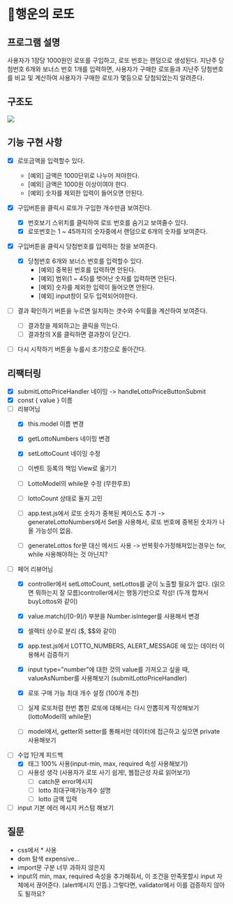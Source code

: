 # 🎱행운의 로또
## 프로그램 설명 
사용자가 1장당 1000원인 로또를 구입하고, 로또 번호는 랜덤으로 생성된다. 지난주 당첨번호 6개와 보너스 번호 1개를 입력하면, 사용자가 구매한 로또들과 지난주 당첨번호를 비교 및 계산하여 사용자가 구매한 로또가 몇등으로 당첨되었는지 알려준다. 

## 구조도
<img src="./../images/Diagram.jpg">

## 기능 구현 사항

- [x] 로또금액을 입력할수 있다.
  - [예외] 금액은 1000단위로 나누어 져야한다.
  - [예외] 금액은 1000원 이상이여야 한다.
  - [예외] 숫자를 제외한 입력이 들어오면 안된다.

- [x] 구입버튼을 클릭시 로또가 구입한 개수만큼 보여진다.
  - [x] 번호보기 스위치를 클릭하여 로또 번호를 숨기고 보여줄수 있다.
  - [x] 로또번호는 1 ~ 45까지의 숫자중에서 랜덤으로 6개의 숫자를 보여준다.

- [x] 구입버튼을 클릭시 당첨번호를 입력하는 창을 보여준다.
  - [x] 당첨번호 6개와 보너스 번호를 입력할수 있다.
    - [예외] 중복된 번호를 입력하면 안된다.
    - [예외] 범위(1 ~ 45)를 벗어난 숫자를 입력하면 안된다.
    - [예외] 숫자를 제외한 입력이 들어오면 안된다.
    - [예외] input창이 모두 입력되어야한다.
- [ ] 결과 확인하기 버튼을 누르면 일치하는 갯수와 수익률을 계산하여 보여준다.
  - [ ] 결과창을 제외하고는 클릭을 막는다.
  - [ ] 결과창의 X를 클릭하면 결과창이 닫긴다.
- [ ] 다시 시작하기 버튼을 누를시 초기창으로 돌아간다.

## 리팩터링 
- [x] submitLottoPriceHandler 네이밍 -> handleLottoPriceButtonSubmit
- [x] const { value } 이름 
- [ ] 리뷰어님  
  - [x] this.model 이름 변경 
  - [x] getLottoNumbers 네이밍 변경 
  - [x] setLottoCount 네이밍 수정
  - [ ] 이벤트 등록의 책임 View로 옮기기 
  - [ ] LottoModel의 while문 수정 (무한루프)
  - [ ] lottoCount 상태로 둘지 고민 

  - [ ] app.test.js에서 로또 숫자가 중복된 케이스도 추가 -> generateLottoNumbers에서 Set을 사용해서, 로또 번호에 중복된 숫자가 나올 가능성이 없음.
  - [ ] generateLottos for문 대신 메서드 사용 -> 반복횟수가정해져있는경우는 for, while 사용해야하는 것 아닌지?

- [ ] 페어 리뷰어님 
  - [x] controller에서 setLottoCount, setLottos를 굳이 노출할 필요가 없다. (읽으면 뭐하는지 잘 모름)controller에서는 행동기반으로 작성! (두개 합쳐서 buyLottos와 같이)
  - [x] value.match(/[0-9]/) 부분을 Number.isInteger를 사용해서 변경 
  - [x] 셀렉터 상수로 분리 ($, $$와 같이)
  - [x] app.test.js에서 LOTTO_NUMBERS, ALERT_MESSAGE 에 있는 데이터 이용해서 검증하기 
  - [x] input type="number"에 대한 것의 value를 가져오고 싶을 때, valueAsNumber를 사용해보기 (submitLottoPriceHandler)
  - [x] 로또 구매 가능 최대 개수 설정 (100개 추천)
  - [ ] 실제 로또처럼 한번 뽑힌 로또에 대해서는 다시 안뽑히게 작성해보기 (lottoModel의 while문)
  - [ ] model에서, getter와 setter를 통해서만 데이터에 접근하고 싶으면 private 사용해보기 


- [ ] 수업 1단계 피드백 
  - [x] 태그 100% 사용(input-min, max, required 속성 사용해보기)
  - [ ] 사용성 생각 (사용자가 로또 사기 쉽게!, 웹접근성 자료 읽어보기)
    - [ ] catch문 error메시지
    - [ ] lotto 최대구매가능개수 설명
    - [ ] lotto 금액 입력 
- [ ] input 기본 에러 메시지 커스텀 해보기 
## 질문 
- css에서 * 사용 
- dom 탐색 expensive... 
- import문 구분 너무 과하지 않은지 
- input의 min, max, required 속성을 추가해줘서, 이 조건을 만족못할시 input 자체에서 끊어준다. (alert메시지 안뜸.) 그렇다면, validator에서 이를 검증하지 않아도 될까요?